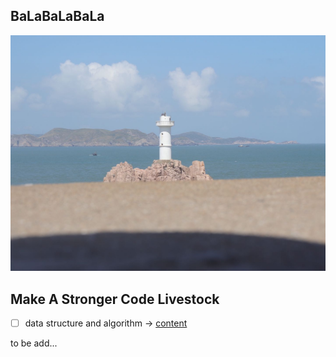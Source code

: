 ## BaLaBaLaBaLa
![haha](img/1180747369.jpg)


## Make A Stronger Code Livestock
- [ ] data structure and algorithm -> [content](willing_ox)


to be add...



<!---
- [ ] design patterns
- [ ] machine learning
- [ ] deeplearning
- [ ] math things
-->
